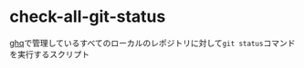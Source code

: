 # check-all-git-status
[ghq](https://github.com/x-motemen/ghq)で管理しているすべてのローカルのレポジトリに対して`git status`コマンドを実行するスクリプト
